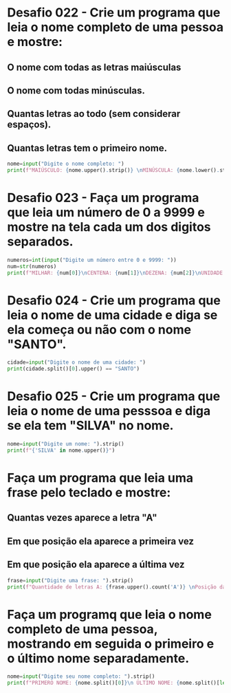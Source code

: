 # Desafio 022 - Crie um programa que leia o nome completo de uma pessoa e mostre:
## O nome com todas as letras maiúsculas
## O nome com todas minúsculas.
## Quantas letras ao todo (sem considerar espaços).
## Quantas letras tem o primeiro nome.
~~~python
nome=input("Digite o nome completo: ")
print(f"MAIÚSCULO: {nome.upper().strip()} \nMINÚSCULA: {nome.lower().strip()} \nQUANTIDADE DE LETRAS: {len(nome.strip().replace(' ',''))} \nQUANTIDADE DE LETRAS DO 1° NOME: {nome.split()[0]}")
~~~
 
# Desafio 023 - Faça um programa que leia um número de 0 a 9999 e mostre na tela cada um dos digitos separados.
~~~python
numeros=int(input("Digite um número entre 0 e 9999: "))
num=str(numeros)
print(f"MILHAR: {num[0]}\nCENTENA: {num[1]}\nDEZENA: {num[2]}\nUNIDADE: {num[3]}")
~~~ 

# Desafio 024 - Crie um programa que leia o nome de uma cidade e diga se ela começa ou não com o nome "SANTO".
~~~python
cidade=input("Digite o nome de uma cidade: ")
print(cidade.split()[0].upper() == "SANTO")
~~~ 

# Desafio 025 - Crie um programa que leia o nome de uma pesssoa e diga se ela tem "SILVA" no nome.
~~~python
nome=input("Digite um nome: ").strip()
print(f"{'SILVA' in nome.upper()}")
~~~ 

# Faça um programa que leia uma frase pelo teclado e mostre:
## Quantas vezes aparece a letra "A"
## Em que posição ela aparece a primeira vez
## Em que posição ela aparece a última vez
~~~python
frase=input("Digite uma frase: ").strip()
print(f"Quantidade de letras A: {frase.upper().count('A')} \nPosição da primeira aparição: {frase.upper().find('A')+1}\nPosição da última aparação: {frase.upper().rfind('A')+1} ")
~~~ 


# Faça um programq que leia o nome completo de uma pessoa, mostrando em seguida o primeiro e o último nome separadamente.
~~~python
nome=input("Digite seu nome completo: ").strip()
print(f"PRIMERO NOME: {nome.split()[0]}\n ÚLTIMO NOME: {nome.split()[len(nome.split())-1]}")
~~~ 